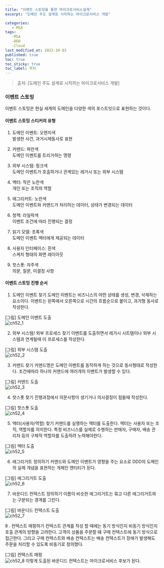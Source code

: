 ```yaml
---
title: "이벤트 스토밍을 통한 마이크로서비스설계"
excerpt: "도메인 주도 설계로 시작하는 마이크로서비스 개발"

categories:
   - MSA
tags:
   -MSA
   -DDD
   -Cloud
last_modified_at: 2022-10-03
published: true
toc: true
toc_sticky: true
toc_label: 목차
---
```


> 출처: [도메인 주도 설계로 시작하는 마이크로서비스 개발]

### 이벤트 스토밍 ###
이벤트 스토밍은 현실 세계의 도메인을 다양한 색의 포스트잇으로 표현하는 것이다.

#### 이벤트 스토밍 스티커의 유형 ####
1. 도메인 이벤트: 오렌지색  
발생한 사건, 과거시제동사로 표현  

2. 커맨드: 파란색  
도메인 이벤트를 트리거하는 명령

3. 외부 시스템: 핑크색  
도메인 이벤트가 호출하거나 관계있는 레거시 또는 외부 시스템

4. 액터: 작은 노란색  
개인 또는 조직의 역할

5. 애그리커트: 노란색  
도메인 이벤트와 커맨드가 처리하는 데이터, 상태가 변경되는 데이터

6. 청책: 라일락색  
이벤트 조건에 따라 진행되는 결정

7. 읽기 모델: 초록색  
도메인 이벤트 액터에게 제공되는 데이터

8. 사용자 인터페이스: 흰색  
스케치 형태의 화면 레이아웃

9. 핫스폿: 자주색  
의문, 질문, 미결정 사항

#### 이벤트 스토밍 진행 순서 ####
1. 도메인 이벤트 찾기
도메인 이벤트는 비즈니스의 어떤 상태를 생성, 변경, 삭제하는 요소이다.
이벤트는 왼쪽에서 오른쪽으로  시간의 흐름순으로 붙이고, 과거형 동사로 작성한다.  

[그림] 도메인 이벤트 도출  
![ch52_1](https://user-images.githubusercontent.com/50389148/193588249-3cfc237a-5957-47d1-810d-d2c4029be957.PNG)

2. 외부 시스템/ 외부 프로세스 찾기
이벤트를 도출하면서 레거시 시트템이나 외부 시스템과 연계될때 이 프로세스를 작성한다.  

[그림] 외부 시스템 도출  
![ch52_2](https://user-images.githubusercontent.com/50389148/193588223-e319b780-b814-435a-bc69-719af2e2bfff.PNG)

3. 커맨드 찾기
커맨드명은 도메인 이벤트를 동작하게 하는 것으로 동사형태로 작성한다.
조건에따라 하나의 커맨드에 여러개의 이벤트가 발생할 수 있다.  

[그림] 커맨드 도출  
![ch52_3](https://user-images.githubusercontent.com/50389148/193588231-dcef95eb-4b80-4a6e-abd5-8fa4a0fb3195.PNG)

4. 핫스폿 찾기
진행과정에서 의문사항이 생기거나 의사결정이 힘들때 작성한다.  

[그림] 핫스폿 도출  
![ch52_4](https://user-images.githubusercontent.com/50389148/193588234-b344393d-b379-4e7e-847d-2d9e7c1dab5c.PNG)

5. 액터(사용자/역할) 찾기
커맨드를 실행하는 액터를 도출한다.
액터는 사용자 또는 조직, 역할자를 의미한다.
특정 비즈니스를 실제로 수행하는 판매자, 구매자, 배송 관리자 등의 구체적 역할자를 도출하려 노력해야한다.  

[그림] 액터 도출  
![ch52_5](https://user-images.githubusercontent.com/50389148/193588236-a3be5151-dfc2-4de4-b081-515295910257.PNG)

6. 애그리거트 정의하기
커맨드와 도메인 이벤트가 영향을 주는 요소로 DDD의 도메인의 실체 개념을 표현하는 개체인 엔티티가 된다.  

[그림] 애그리거트 도출  
![ch52_6](https://user-images.githubusercontent.com/50389148/193588241-df55a0d0-30ac-4e1b-98a7-dad70cc3da35.PNG)

7. 바운디드 컨텍스트 정의하기
이름이 비슷한 애그리거트는 묶고 다른 애그리거트와는 구분되는 경계를 그린다.  

[그림] 바운디드 컨택스트 도출  
![ch52_7](https://user-images.githubusercontent.com/50389148/193588242-19d749ff-90fd-41dc-a9d4-22785884aa52.PNG)

8 . 컨텍스트 매핑하기
컨텍스트 관계를 작성 할 때에는 동기 방식인지 비동기 방식인지 호출 관계의 방향을 고려한다.
고객이 상품을 주문할 떄 구매 컨텍스트에 동기 방식으로 접근한다.
그리고 구매 컨텍스트와 배송 컨텍스트는 배송 컨텍스트가 장애가 발생해도 주문을 처리할 수 있도록 비동기로 정의했다.  

[그림] 컨택스트 매핑  
![ch52_8](https://user-images.githubusercontent.com/50389148/193588244-b4788307-4e71-42aa-9539-d7a41e93b3a0.PNG)
이렇게 도출된 바운디드 컨텍스트는 마이크로서비스 후보가 된다.
